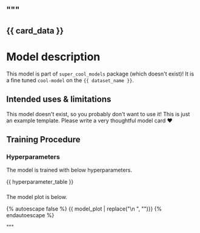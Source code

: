 """
---
{{ card_data }}
---

# Model description

This model is part of `super_cool_models` package (which doesn't exist)! It is a fine tuned `cool-model` on the `{{ dataset_name }}`.

## Intended uses & limitations

This model doesn't exist, so you probably don't want to use it! This is just an example template. Please write a very thoughtful model card ❤️

## Training Procedure

### Hyperparameters

The model is trained with below hyperparameters.


{{ hyperparameter_table }}


###

The model plot is below.

{% autoescape false %}
  {{ model_plot | replace("\n             ", "")}}
{% endautoescape %}

"""
